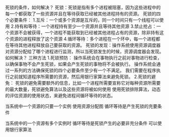 死锁的条件，如何解决？
死锁：死锁是指有多个进程被阻塞，因为这些进程中的每一个都获取了一些资源并且在等待获取已经被其他进程持有的资源。
死锁的四个必要条件：
1.互斥：一个或多个资源是互斥的，同一个时间只有一个线程可以使用
2.持有和等待：一个进程持有至少一个资源并且等待其他资源
3.禁止抢占：一个资源不会被获得，一个进程不能获取到已经被其他进程占有的资源，除非持有这个资源的进程释放了这个资源
4.循环等待：多个进程在一个环中，每一个进程都在等待其他进程释放自己要获取的资源。
死锁的发现：操作系统使用资源调度器对资源分配给了哪个进程进行监测，所以当死锁发生的时候，资源调度器会发现。
如何解决？
三种方法
1.死锁预防：
操作系统会在事物执行之前对事物进行检查，以确保事物不会产生死锁，如果会产生死锁的事物将不会被执行。
操作系统会通过一系列的方法确保死锁的四个必要条件至少有一个不满足。
我们需要在程序执行之前就知道程序所需要的资源，然后用银行家算法来避免死锁。
2.死锁的避免：
死锁的避免需要额外的信息，比如一个进程所需要宣称它对每种资源所需要的最大数量，死锁避免算法以及这些资源将被如何使用
使用死锁排除算法，动态的评估资源的使用状态，来避免进程间循环等待的状态。

当系统中一个资源的只要一个实例
使用资源分配图
循环等待是产生死锁的充要条件

当系统中的一个资源有多个实例时
循环等待是死锁产生的必要非充分条件
可以使用银行家算法

